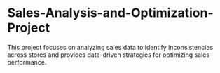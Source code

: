 # Sales-Analysis-and-Optimization-Project
This project focuses on analyzing sales data to identify inconsistencies across stores and provides data-driven strategies for optimizing sales performance.

